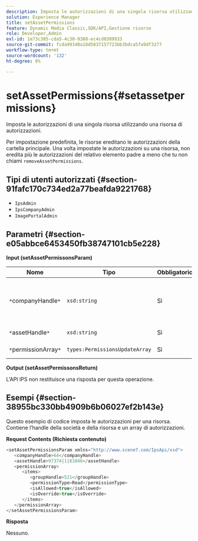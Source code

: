 ```yaml
---
description: Imposta le autorizzazioni di una singola risorsa utilizzando una risorsa di autorizzazioni.
solution: Experience Manager
title: setAssetPermissions
feature: Dynamic Media Classic,SDK/API,Gestione risorse
role: Developer,Admin
exl-id: 1e73c305-cda5-4c30-9380-ec4cd8309933
source-git-commit: fcda99340a18d5037157723bb3bdca5fa9df3277
workflow-type: tm+mt
source-wordcount: '132'
ht-degree: 8%

---
```


# setAssetPermissions{#setassetpermissions}

Imposta le autorizzazioni di una singola risorsa utilizzando una risorsa di autorizzazioni.

Per impostazione predefinita, le risorse ereditano le autorizzazioni della cartella principale. Una volta impostate le autorizzazioni su una risorsa, non eredita più le autorizzazioni del relativo elemento padre a meno che tu non chiami `removeAssetPermissions`.

## Tipi di utenti autorizzati {#section-91fafc170c734ed2a77beafda9221768}

* `IpsAdmin`
* `IpsCompanyAdmin`
* `ImagePortalAdmin`

## Parametri {#section-e05abbce6453450fb38747101cb5e228}

**Input (setAssetPermissonsParam)**

| Nome | Tipo | Obbligatorio | Descrizione |
|---|---|---|---|
| `*`companyHandle`*` | `xsd:string` | Sì | L&#39;handle della società che contiene la cartella con cui si desidera lavorare. |
| `*`assetHandle`*` | `xsd:string` | Sì | Maniglia della cartella. |
| `*`permissionArray`*` | `types:PermissionsUpdateArray` | Sì | Matrice di autorizzazioni. |

**Output (setAssetPermissonsReturn)**

L&#39;API IPS non restituisce una risposta per questa operazione.

## Esempi {#section-38955bc330bb4909b6b06027ef2b143e}

Questo esempio di codice imposta le autorizzazioni per una risorsa. Contiene l’handle della società e della risorsa e un array di autorizzazioni.

**Request Contents (Richiesta contenuto)**

```java
<setAssetPermissionsParam xmlns="http://www.scene7.com/IpsApi/xsd">
   <companyHandle>64</companyHandle>
   <assetHandle>97374|1|61046</assetHandle>
   <permissionArray>
      <items>
         <groupHandle>521</groupHandle>
         <permissionType>Read</permissionType>
         <isAllowed>true</isAllowed>
         <isOverride>true</isOverride>
      </items>
   </permissionArray>
</setAssetPermissionsParam>
```

**Risposta**

Nessuno.
